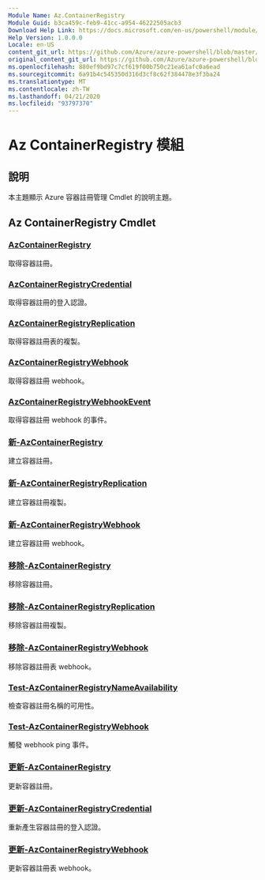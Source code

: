 ```yaml
---
Module Name: Az.ContainerRegistry
Module Guid: b3ca459c-feb9-41cc-a954-46222505acb3
Download Help Link: https://docs.microsoft.com/en-us/powershell/module/az.containerregistry
Help Version: 1.0.0.0
Locale: en-US
content_git_url: https://github.com/Azure/azure-powershell/blob/master/src/ContainerRegistry/ContainerRegistry/help/Az.ContainerRegistry.md
original_content_git_url: https://github.com/Azure/azure-powershell/blob/master/src/ContainerRegistry/ContainerRegistry/help/Az.ContainerRegistry.md
ms.openlocfilehash: 880ef9bd97c7cf619f00b750c21ea61afc0a6ead
ms.sourcegitcommit: 6a91b4c545350d316d3cf8c62f384478e3f3ba24
ms.translationtype: MT
ms.contentlocale: zh-TW
ms.lasthandoff: 04/21/2020
ms.locfileid: "93797370"
---
```

# Az ContainerRegistry 模組
## 說明
本主題顯示 Azure 容器註冊管理 Cmdlet 的說明主題。

## Az ContainerRegistry Cmdlet
### [AzContainerRegistry](Get-AzContainerRegistry.md)
取得容器註冊。

### [AzContainerRegistryCredential](Get-AzContainerRegistryCredential.md)
取得容器註冊的登入認證。

### [AzContainerRegistryReplication](Get-AzContainerRegistryReplication.md)
取得容器註冊表的複製。

### [AzContainerRegistryWebhook](Get-AzContainerRegistryWebhook.md)
取得容器註冊 webhook。

### [AzContainerRegistryWebhookEvent](Get-AzContainerRegistryWebhookEvent.md)
取得容器註冊 webhook 的事件。

### [新-AzContainerRegistry](New-AzContainerRegistry.md)
建立容器註冊。

### [新-AzContainerRegistryReplication](New-AzContainerRegistryReplication.md)
建立容器註冊複製。

### [新-AzContainerRegistryWebhook](New-AzContainerRegistryWebhook.md)
建立容器註冊 webhook。

### [移除-AzContainerRegistry](Remove-AzContainerRegistry.md)
移除容器註冊。

### [移除-AzContainerRegistryReplication](Remove-AzContainerRegistryReplication.md)
移除容器註冊複製。

### [移除-AzContainerRegistryWebhook](Remove-AzContainerRegistryWebhook.md)
移除容器註冊表 webhook。

### [Test-AzContainerRegistryNameAvailability](Test-AzContainerRegistryNameAvailability.md)
檢查容器註冊名稱的可用性。

### [Test-AzContainerRegistryWebhook](Test-AzContainerRegistryWebhook.md)
觸發 webhook ping 事件。

### [更新-AzContainerRegistry](Update-AzContainerRegistry.md)
更新容器註冊。

### [更新-AzContainerRegistryCredential](Update-AzContainerRegistryCredential.md)
重新產生容器註冊的登入認證。

### [更新-AzContainerRegistryWebhook](Update-AzContainerRegistryWebhook.md)
更新容器註冊表 webhook。

